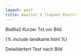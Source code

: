 ```yaml
---
layout: post
title: Kapitel 1 (layout Post)!
---
```

BlaBla2
Kurzer Txt vor Bild

{% include landkarte.html %}

Detailiiertert Text nach Bild
